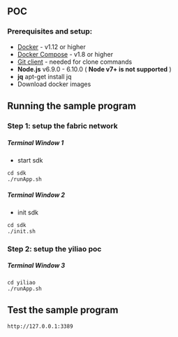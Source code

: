 ## POC


### Prerequisites and setup:

* [Docker](https://www.docker.com/products/overview) - v1.12 or higher
* [Docker Compose](https://docs.docker.com/compose/overview/) - v1.8 or higher
* [Git client](https://git-scm.com/downloads) - needed for clone commands
* **Node.js** v6.9.0 - 6.10.0 ( __Node v7+ is not supported__ )
* **jq**  apt-get install jq
* Download docker images


## Running the sample program


### Step 1: setup the fabric network

##### Terminal Window 1

* start sdk

```
cd sdk
./runApp.sh
```
##### Terminal Window 2

* init sdk

```
cd sdk
./init.sh
```

### Step 2: setup the yiliao poc

##### Terminal Window 3

```
cd yiliao
./runApp.sh
```

## Test the sample program
```
http://127.0.0.1:3389
```